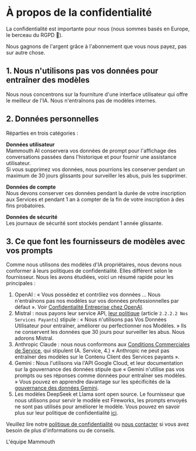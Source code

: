 # À propos de la confidentialité

La confidentialité est importante pour nous (nous sommes basés en Europe, le berceau du RGPD 🙂).

Nous gagnons de l'argent grâce à l'abonnement que vous nous payez, pas sur autre chose.

## 1. Nous n'utilisons pas vos données pour entraîner des modèles

Nous nous concentrons sur la fourniture d'une interface utilisateur qui offre le meilleur de l'IA. Nous n'entraînons pas de modèles internes.

## 2. Données personnelles

Réparties en trois catégories :

**Données utilisateur** <br>
Mammouth AI conservera vos données de prompt pour l'affichage des conversations passées dans l'historique et pour fournir une assistance utilisateur. <br>
Si vous supprimez vos données, nous pourrions les conserver pendant un maximum de 30 jours glissants pour surveiller les abus, puis les supprimer.

**Données de compte** <br>
Nous devons conserver ces données pendant la durée de votre inscription aux Services et pendant 1 an à compter de la fin de votre inscription à des fins probatoires.

**Données de sécurité** <br>
Les journaux de sécurité sont stockés pendant 1 année glissante.

## 3. Ce que font les fournisseurs de modèles avec vos prompts

Comme nous utilisons des modèles d'IA propriétaires, nous devons nous conformer à leurs politiques de confidentialité. Elles diffèrent selon le fournisseur. Nous les avons étudiées, voici un résumé rapide pour les principales :

1. OpenAI : « Vous possédez et contrôlez vos données … Nous n'entraînons pas nos modèles sur vos données professionnelles par défaut ». Voir [Confidentialité Entreprise chez OpenAI](https://openai.com/enterprise-privacy/).
2. Mistral : nous payons leur service API, [leur politique](https://mistral.ai/fr/terms/#data-processing-agreement) (article `2.2.2.2 Nos Services Payants`) stipule : « Nous n'utilisons pas Vos Données Utilisateur pour entraîner, améliorer ou perfectionner nos Modèles. » Ils ne conservent les données que 30 jours pour surveiller les abus. Nous adorons Mistral.
3. Anthropic Claude : nous nous conformons aux [Conditions Commerciales de Service](https://www.anthropic.com/legal/commercial-terms), qui stipulent (A. Service, 4.) « Anthropic ne peut pas entraîner des modèles sur le Contenu Client des Services payants ».
4. Gemini : Nous l'utilisons via l'API Google Cloud, et leur documentation sur la gouvernance des données stipule que « Gemini n'utilise pas vos prompts ou ses réponses comme données pour entraîner ses modèles. » Vous pouvez en apprendre davantage sur les spécificités de la [gouvernance des données Gemini](https://cloud.google.com/gemini/docs/discover/data-governance?hl=en).
5. Les modèles DeepSeek et Llama sont open source. Le fournisseur que nous utilisons pour servir le modèle est Fireworks, les prompts envoyés ne sont pas utilisés pour améliorer le modèle. Vous pouvez en savoir plus sur leur politique de confidentialité [ici](https://fireworks.ai/privacy-policy).

Veuillez lire notre [politique de confidentialité](../privacy-policy/) ou [nous contacter](https://mammouth.ai/contact) si vous avez besoin de plus d'informations ou de conseils.

L'équipe Mammouth